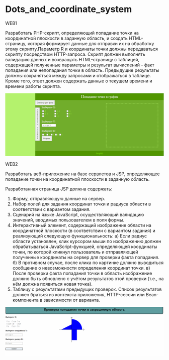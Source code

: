 # Dots_and_coordinate_system

WEB1

Разработать PHP-скрипт, определяющий попадание точки на координатной плоскости в заданную область, и создать HTML-страницу, которая формирует данные для отправки их на обработку этому скрипту.Параметр R и координаты точки должны передаваться скрипту посредством HTTP-запроса. Скрипт должен выполнять валидацию данных и возвращать HTML-страницу с таблицей, содержащей полученные параметры и результат вычислений - факт попадания или непопадания точки в область. Предыдущие результаты должны сохраняться между запросами и отображаться в таблице. Кроме того, ответ должен содержать данные о текущем времени и времени работы скрипта.


![alt text](Web1/result/result.gif)



WEB2

Разработать веб-приложение на базе сервлетов и JSP, определяющее попадание точки на координатной плоскости в заданную область.

Разработанная страница JSP должна содержать:

1) Форму, отправляющую данные на сервер.
2) Набор полей для задания координат точки и радиуса области в соответствии с вариантом задания.
3) Сценарий на языке JavaScript, осуществляющий валидацию значений, вводимых пользователем в поля формы.
4) Интерактивный элемент, содержащий изображение области на координатной плоскости (в соответствии с вариантом задания) и реализующий следующую функциональность:
    a) Если радиус области установлен, клик курсором мыши по изображению должен обрабатываться JavaScript-функцией, определяющей координаты точки, по которой кликнул пользователь и отправляющей полученные координаты на сервер для проверки факта попадания.
    б) В противном случае, после клика по картинке должно выводиться сообщение о невозможности определения координат точки.
    в) После проверки факта попадания точки в область изображение должно быть обновлено с учётом результатов этой проверки (т.е., на нём должна появиться новая точка).
5) Таблицу с результатами предыдущих проверок. Список результатов должен браться из контекста приложения, HTTP-сессии или Bean-компонента в зависимости от варианта.


![alt text](Web2/result/result.gif)
